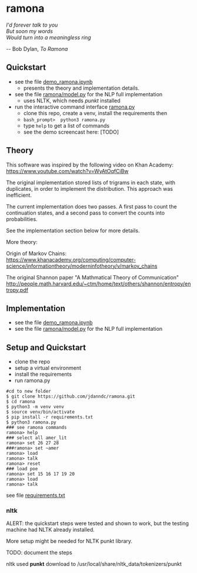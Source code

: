 # ramona

_I'd forever talk to you  
But soon my words  
Would turn into a meaningless ring_  

-- Bob Dylan, _To Ramona_

## Quickstart

*  see the file [demo_ramona.ipynb](demo_markov.ipynb)
    * presents the theory and implementation details.
* see the file [ramona/model.py](ramona/model.py) for the NLP full implementation
    * uses NLTK, which needs *punkt* installed
* run the interactive command interface [ramona.py](ramona.py)
    * clone this repo, create a venv, install the requirements then
    * `bash_prompt>  python3 ramona.py`
    * type `help` to get a list of commands
    * see the demo screencast here: [TODO]



## Theory

This software was inspired by the following video on Khan Academy:  
https://www.youtube.com/watch?v=WyAtOqfCiBw

The original implementation stored lists of trigrams in each state, with duplicates,
in order to implement the distribution.  This approach was inefficient.

The current implementation does two passes.  A first pass to count the continuation states, and 
a second pass to convert the counts into probabilities.

See the implementation section below for more details.

More theory:

Origin of Markov Chains:  
https://www.khanacademy.org/computing/computer-science/informationtheory/moderninfotheory/v/markov_chains


The original Shannon paper "A Mathmatical Theory of Communication"  
http://people.math.harvard.edu/~ctm/home/text/others/shannon/entropy/entropy.pdf


## Implementation
* see the file [demo_ramona.ipynb](demo_markov.ipynb)
* see the file [ramona/model.py](ramona/model.py) for the NLP full implementation

## Setup and Quickstart

- clone the repo
- setup a virtual environment
- install the requirements
- run ramona.py

```
#cd to new folder
$ git clone https://github.com/jdanndc/ramona.git
$ cd ramona
$ python3 -m venv venv
$ source venv/bin/activate
$ pip install -r requirements.txt
$ python3 ramona.py
### see ramona commands
ramona> help
### select all amer_lit
ramona> set 26 27 28 
###ramona> set ~amer
ramona> load
ramona> talk
ramona> reset
### load poe
ramona> set 15 16 17 19 20
ramona> load
ramona> talk
```
see file [requirements.txt](requirements.txt)

### nltk
ALERT: the quickstart steps were tested and shown to work, but
the testing machine had NLTK already installed.  

More setup might be needed 
for NLTK punkt library.

TODO: document the steps

nltk used **punkt**
download to /usr/local/share/nltk_data/tokenizers/punkt


